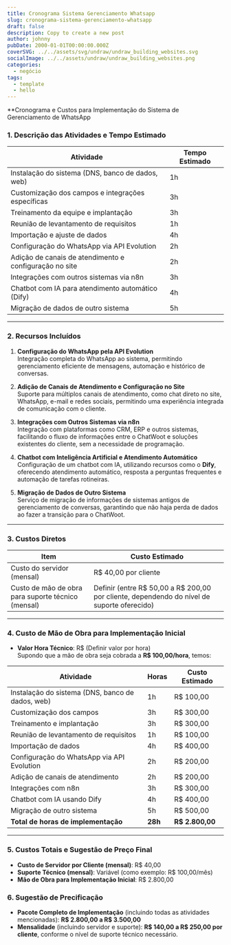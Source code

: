 ```yaml
---
title: Cronograma Sistema Gerenciamento Whatsapp
slug: cronograma-sistema-gerenciamento-whatsapp
draft: false
description: Copy to create a new post
author: johnny
pubDate: 2000-01-01T00:00:00.000Z
coverSVG: ../../assets/svg/undraw/undraw_building_websites.svg
socialImage: ../../assets/undraw/undraw_building_websites.png
categories:
  - negócio
tags:
  - template
  - hello
---
```


**Cronograma e Custos para Implementação do Sistema de Gerenciamento de WhatsApp

### 1. **Descrição das Atividades e Tempo Estimado**

| **Atividade**                                    | **Tempo Estimado** |
|--------------------------------------------------|--------------------|
| Instalação do sistema (DNS, banco de dados, web) | 1h                 |
| Customização dos campos e integrações específicas| 3h                 |
| Treinamento da equipe e implantação              | 3h                 |
| Reunião de levantamento de requisitos            | 1h                 |
| Importação e ajuste de dados                     | 4h                 |
| Configuração do WhatsApp via API Evolution   | 2h                 |
| Adição de canais de atendimento e configuração no site | 2h      |
| Integrações com outros sistemas via n8n      | 3h                 |
| Chatbot com IA para atendimento automático (Dify) | 4h          |
| Migração de dados de outro sistema           | 5h                 |

---

### 2. **Recursos Incluídos**

1. **Configuração do WhatsApp pela API Evolution**  
   Integração completa do WhatsApp ao sistema, permitindo gerenciamento eficiente de mensagens, automação e histórico de conversas.
   
2. **Adição de Canais de Atendimento e Configuração no Site**  
   Suporte para múltiplos canais de atendimento, como chat direto no site, WhatsApp, e-mail e redes sociais, permitindo uma experiência integrada de comunicação com o cliente.

3. **Integrações com Outros Sistemas via n8n**  
   Integração com plataformas como CRM, ERP e outros sistemas, facilitando o fluxo de informações entre o ChatWoot e soluções existentes do cliente, sem a necessidade de programação.

4. **Chatbot com Inteligência Artificial e Atendimento Automático**  
   Configuração de um chatbot com IA, utilizando recursos como o **Dify**, oferecendo atendimento automático, resposta a perguntas frequentes e automação de tarefas rotineiras.

5. **Migração de Dados de Outro Sistema**  
   Serviço de migração de informações de sistemas antigos de gerenciamento de conversas, garantindo que não haja perda de dados ao fazer a transição para o ChatWoot.

---

### 3. **Custos Diretos**

| **Item**                 | **Custo Estimado** |
|--------------------------|--------------------|
| Custo do servidor (mensal) | R$ 40,00 por cliente |
| Custo de mão de obra para suporte técnico (mensal) | Definir (entre R$ 50,00 a R$ 200,00 por cliente, dependendo do nível de suporte oferecido) |

---

### 4. **Custo de Mão de Obra para Implementação Inicial**

- **Valor Hora Técnico**: R$ (Definir valor por hora)  
  Supondo que a mão de obra seja cobrada a **R$ 100,00/hora**, temos:

| **Atividade**                                    | **Horas** | **Custo Estimado** |
|--------------------------------------------------|-----------|--------------------|
| Instalação do sistema (DNS, banco de dados, web) | 1h        | R$ 100,00          |
| Customização dos campos                          | 3h        | R$ 300,00          |
| Treinamento e implantação                        | 3h        | R$ 300,00          |
| Reunião de levantamento de requisitos            | 1h        | R$ 100,00          |
| Importação de dados                              | 4h        | R$ 400,00          |
| Configuração do WhatsApp via API Evolution       | 2h        | R$ 200,00          |
| Adição de canais de atendimento                  | 2h        | R$ 200,00          |
| Integrações com n8n                              | 3h        | R$ 300,00          |
| Chatbot com IA usando Dify                       | 4h        | R$ 400,00          |
| Migração de outro sistema                        | 5h        | R$ 500,00          |
| **Total de horas de implementação**              | **28h**   | **R$ 2.800,00**    |

---

### 5. **Custos Totais e Sugestão de Preço Final**

- **Custo de Servidor por Cliente (mensal)**: R$ 40,00
- **Suporte Técnico (mensal)**: Variável (como exemplo: R$ 100,00/mês)
- **Mão de Obra para Implementação Inicial**: R$ 2.800,00

### 6. **Sugestão de Precificação**  
- **Pacote Completo de Implementação** (incluindo todas as atividades mencionadas): **R$ 2.800,00 a R$ 3.500,00**  
- **Mensalidade** (incluindo servidor e suporte): **R$ 140,00 a R$ 250,00 por cliente**, conforme o nível de suporte técnico necessário.
